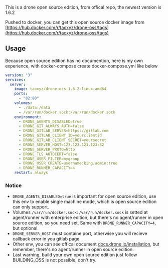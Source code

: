 This is a drone open source edition, from offical repo, the newest version is 1.6.2

Pushed to docker, you can get this open source docker image from [https://hub.docker.com/r/taoxyz/drone-oss/tags](https://hub.docker.com/r/taoxyz/drone-oss/tags)

## Usage
Because open source edition has no documention, here is my own experience, with docker-compose
create docker-compose.yml like below

```yaml
version: "3"
services:
  server:
    image: taoxyz/drone-oss:1.6.2-linux-amd64
    ports:
      - "82:80"
    volumes:
      - ./data:/data
      - /var/run/docker.sock:/var/run/docker.sock
    environment:
      - DRONE_AGENTS_DISABLED=true
      - DRONE_GIT_ALWAYS_AUTH=false
      - DRONE_GITLAB_SERVER=https://gitlab.com
      - DRONE_GITLAB_CLIENT_ID=yourclientid
      - DRONE_GITLAB_CLIENT_SECRET=yoursecret
      - DRONE_SERVER_HOST=123.123.123.123:82
      - DRONE_SERVER_PROTO=http
      - DRONE_TLS_AUTOCERT=false
      - DRONE_USER_FILTER=mygroup
      - DRONE_USER_CREATE=username:king,admin:true
      - DRONE_RUNNER_CAPACITY=4
    restart: always
```

### Notice
* `DRONE_AGENTS_DISABLED=true` is important for open source edition, use this env to enable single machine mode, which is open source edition can only support.
* Volumes `/var/run/docker.sock:/var/run/docker.sock` is setted at agent/runner with enterprise edition, but there's no agent/runner in open source edition, so you need set. Same with `DRONE_RUNNER_CAPACITY=4`, but optional.
* `DRONE_SERVER_HOST` must containe port, otherwise you will recieve callback error in you gitlab page
* Other env, you can see offical document [docs.drone.io/installation](http://docs.drone.io/installation/), but remember, there's no agent/runner in open source edition.
* Last warning, build your own open source edition just follow BUILDING_OSS is not possible, don't try.
